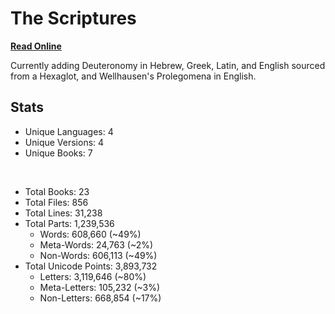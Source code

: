 # The Scriptures

**[Read Online](https://r-neal-kelly.github.io/the_scriptures/)**

Currently adding Deuteronomy in Hebrew, Greek, Latin, and English sourced from a Hexaglot, and Wellhausen's Prolegomena in English.

## Stats

- Unique Languages: 4
- Unique Versions: 4
- Unique Books: 7

<br>

- Total Books: 23
- Total Files: 856
- Total Lines: 31,238
- Total Parts: 1,239,536
    - Words: 608,660 (~49%)
    - Meta-Words: 24,763 (~2%)
    - Non-Words: 606,113 (~49%)
- Total Unicode Points: 3,893,732
    - Letters: 3,119,646 (~80%)
    - Meta-Letters: 105,232 (~3%)
    - Non-Letters: 668,854 (~17%)
